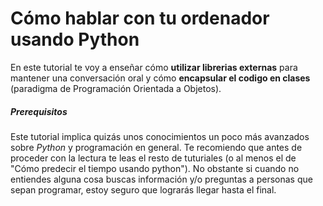# Cómo hablar con tu ordenador usando Python

En este tutorial te voy a enseñar cómo **utilizar librerias externas** para mantener una conversación oral y cómo **encapsular el codigo en clases** (paradigma de Programación Orientada a Objetos).

##### Prerequisitos
Este tutorial implica quizás unos conocimientos un poco más avanzados sobre *Python* y programación en general. Te recomiendo que antes de proceder con la lectura te leas el resto de tuturiales (o al menos el de "Cómo predecir el tiempo usando python"). No obstante si cuando no entiendes alguna cosa buscas información y/o preguntas a personas que sepan programar, estoy seguro que lograrás llegar hasta el final.

<!--
##### Aspectos que se van a cubrir
* A encapsular el código

-->